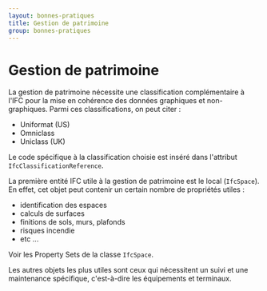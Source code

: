 ```yaml
---
layout: bonnes-pratiques
title: Gestion de patrimoine
group: bonnes-pratiques
---
```


# Gestion de patrimoine

La gestion de patrimoine nécessite une classification complémentaire à l'IFC pour la mise en cohérence des données graphiques et non-graphiques. Parmi ces classifications, on peut citer :

* Uniformat (US)
* Omniclass
* Uniclass (UK)

Le code spécifique à la classification choisie est inséré dans l'attribut `IfcClassificationReference`.

La première entité IFC utile à la gestion de patrimoine est le local (`IfcSpace`). En effet, cet objet peut contenir un certain nombre de propriétés utiles :

* identification des espaces
* calculs de surfaces
* finitions de sols, murs, plafonds
* risques incendie
* etc ...

Voir les Property Sets de la classe `IfcSpace`.

Les autres objets les plus utiles sont ceux qui nécessitent un suivi et une maintenance spécifique, c'est-à-dire les équipements et terminaux.

